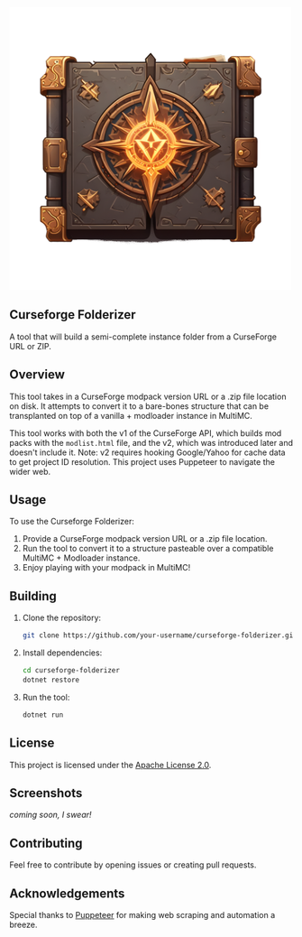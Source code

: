 <img src="/Curseforge-folderizer/curseforge-folderizer.png" width="500" />

## Curseforge Folderizer

A tool that will build a semi-complete instance folder from a CurseForge URL or ZIP.

## Overview

This tool takes in a CurseForge modpack version URL or a .zip file location on disk. It attempts to convert it to a bare-bones structure that can be transplanted on top of a vanilla + modloader instance in MultiMC.

This tool works with both the v1 of the CurseForge API, which builds mod packs with the `modlist.html` file, and the v2, which was introduced later and doesn't include it. Note: v2 requires hooking Google/Yahoo for cache data to get project ID resolution. This project uses Puppeteer to navigate the wider web.

## Usage

To use the Curseforge Folderizer:

1. Provide a CurseForge modpack version URL or a .zip file location.
2. Run the tool to convert it to a structure pasteable over a compatible MultiMC + Modloader instance.
3. Enjoy playing with your modpack in MultiMC!

## Building
1. Clone the repository:

   ```bash
   git clone https://github.com/your-username/curseforge-folderizer.git

2. Install dependencies:
   ```bash
   cd curseforge-folderizer
   dotnet restore

3. Run the tool:
   ```bash
   dotnet run

## License

This project is licensed under the [Apache License 2.0](LICENSE).

## Screenshots

*coming soon, I swear!*

## Contributing

Feel free to contribute by opening issues or creating pull requests.

## Acknowledgements

Special thanks to [Puppeteer](https://github.com/puppeteer/puppeteer) for making web scraping and automation a breeze.

